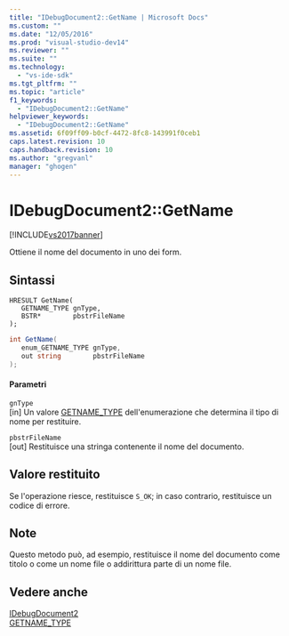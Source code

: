 ```yaml
---
title: "IDebugDocument2::GetName | Microsoft Docs"
ms.custom: ""
ms.date: "12/05/2016"
ms.prod: "visual-studio-dev14"
ms.reviewer: ""
ms.suite: ""
ms.technology: 
  - "vs-ide-sdk"
ms.tgt_pltfrm: ""
ms.topic: "article"
f1_keywords: 
  - "IDebugDocument2::GetName"
helpviewer_keywords: 
  - "IDebugDocument2::GetName"
ms.assetid: 6f09ff09-b0cf-4472-8fc8-143991f0ceb1
caps.latest.revision: 10
caps.handback.revision: 10
ms.author: "gregvanl"
manager: "ghogen"
---
```

# IDebugDocument2::GetName
[!INCLUDE[vs2017banner](../../../code-quality/includes/vs2017banner.md)]

Ottiene il nome del documento in uno dei form.  
  
## Sintassi  
  
```cpp#  
HRESULT GetName(   
   GETNAME_TYPE gnType,  
   BSTR*        pbstrFileName  
);  
```  
  
```c#  
int GetName(   
   enum_GETNAME_TYPE gnType,  
   out string        pbstrFileName  
);  
```  
  
#### Parametri  
 `gnType`  
 \[in\]  Un valore [GETNAME\_TYPE](../../../extensibility/debugger/reference/getname-type.md) dell'enumerazione che determina il tipo di nome per restituire.  
  
 `pbstrFileName`  
 \[out\]  Restituisce una stringa contenente il nome del documento.  
  
## Valore restituito  
 Se l'operazione riesce, restituisce `S_OK`; in caso contrario, restituisce un codice di errore.  
  
## Note  
 Questo metodo può, ad esempio, restituisce il nome del documento come titolo o come un nome file o addirittura parte di un nome file.  
  
## Vedere anche  
 [IDebugDocument2](../../../extensibility/debugger/reference/idebugdocument2.md)   
 [GETNAME\_TYPE](../../../extensibility/debugger/reference/getname-type.md)